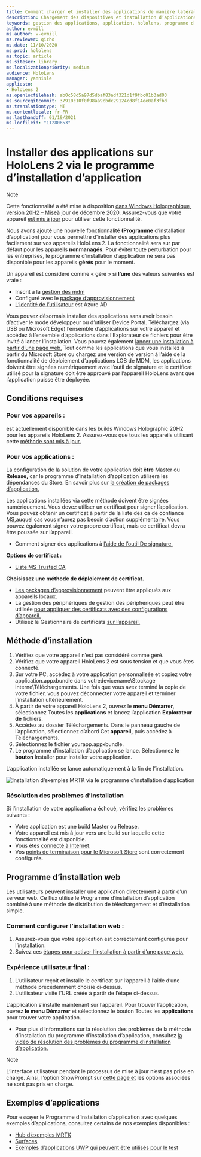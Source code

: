 ```yaml
---
title: Comment charger et installer des applications de manière latérale via le programme d’installation d’application HoloLens 2
description: Chargement des diapositives et installation d’applications via l’interface utilisateur
keywords: gestion des applications, application, hololens, programme d’installation d’application
author: evmill
ms.author: v-evmill
ms.reviewer: qizho
ms.date: 11/10/2020
ms.prod: hololens
ms.topic: article
ms.sitesec: library
ms.localizationpriority: medium
audience: HoloLens
manager: yannisle
appliesto:
- HoloLens 2
ms.openlocfilehash: ab0c58d5a97d5dbaf83adf321d1f9fbc01b3ad03
ms.sourcegitcommit: 37910c10f0f98aa9cbdc29124cd8f14ee0af3fbd
ms.translationtype: MT
ms.contentlocale: fr-FR
ms.lasthandoff: 01/19/2021
ms.locfileid: "11280653"
---
```

# Installer des applications sur HoloLens 2 via le programme d’installation d’application

> [!NOTE]
> Cette fonctionnalité a été mise à disposition [dans Windows Holographique, version 20H2 – Mise](hololens-release-notes.md)à jour de décembre 2020. Assurez-vous que votre appareil [est mis à jour](hololens-update-hololens.md) pour utiliser cette fonctionnalité.

Nous avons ajouté une nouvelle fonctionnalité **(Programme** d’installation d’application) pour vous permettre d’installer des applications plus facilement sur vos appareils HoloLens 2. La fonctionnalité sera sur par défaut pour les appareils **nonmanagés.** Pour éviter toute perturbation pour les entreprises, le programme d’installation d’application ne sera pas disponible pour les appareils **gérés** pour le moment.  

Un appareil est considéré comme « géré » si **l’une** des valeurs suivantes est vraie :

- Inscrit à la [gestion des mdm](hololens-enroll-mdm.md)
- Configuré avec le [package d’approvisionnement](hololens-provisioning.md)
- [L’identité de l’utilisateur](hololens-identity.md) est Azure AD

Vous pouvez désormais installer des applications sans avoir besoin d’activer le mode développeur ou d’utiliser Device Portal.  Téléchargez (via USB ou Microsoft Edge) l’ensemble d’applications sur votre appareil et accédez à l’ensemble d’applications dans l’Explorateur de fichiers pour être invité à lancer l’installation.  Vous pouvez également [lancer une installation à partir d’une page web.](https://docs.microsoft.com/windows/msix/app-installer/installing-windows10-apps-web)  Tout comme les applications que vous installez à partir du Microsoft Store ou chargez une version [](https://docs.microsoft.com/windows/win32/appxpkg/how-to-sign-a-package-using-signtool) de version [](https://docs.microsoft.com/windows/win32/appxpkg/how-to-sign-a-package-using-signtool#security-considerations) à l’aide de la fonctionnalité de déploiement d’applications LOB de MDM, les applications doivent être signées numériquement avec l’outil de signature et le certificat utilisé pour la signature doit être approuvé par l’appareil HoloLens avant que l’application puisse être déployée.

## Conditions requises

### Pour vos appareils :

 est actuellement disponible dans les builds Windows Holographic 20H2 pour les appareils HoloLens 2. Assurez-vous que tous les appareils utilisant cette [méthode sont mis à jour.](hololens-update-hololens.md)

### Pour vos applications : 
La configuration de la solution de votre application doit **être** Master ou **Release,** car le programme d’installation d’application utilisera les dépendances du Store. En savoir plus sur [la création de packages d’application.](https://docs.microsoft.com/windows/msix/app-installer/create-appinstallerfile-vs)

Les applications installées via cette méthode doivent être signées numériquement. Vous devez utiliser un certificat pour signer l’application. Vous pouvez obtenir un certificat à partir de la liste des ca de confiance [MS,](https://ccadb-public.secure.force.com/microsoft/IncludedCACertificateReportForMSFT)auquel cas vous n’aurez pas besoin d’action supplémentaire. Vous pouvez également signer votre propre certificat, mais ce certificat devra être poussée sur l’appareil.

- Comment signer des applications à [l’aide de l’outil De signature.](https://docs.microsoft.com/windows/win32/appxpkg/how-to-sign-a-package-using-signtool)

**Options de certificat :**

- [Liste MS Trusted CA](https://ccadb-public.secure.force.com/microsoft/IncludedCACertificateReportForMSFT)

**Choisissez une méthode de déploiement de certificat.**

- [Les packages d’approvisionnement](hololens-provisioning.md) peuvent être appliqués aux appareils locaux.
- La gestion des périphériques de gestion des périphériques peut être utilisée [pour appliquer des certificats avec des configurations d’appareil.](https://docs.microsoft.com/mem/intune/protect/certificates-configure)
- Utilisez le Gestionnaire de certificats [sur l’appareil.](certificate-manager.md)

## Méthode d’installation

1. Vérifiez que votre appareil n’est pas considéré comme géré.
1. Vérifiez que votre appareil HoloLens 2 est sous tension et que vous êtes connecté.
1. Sur votre PC, accédez à votre application personnalisée et copiez votre application.appxbundle dans votredevicename\Stockage interne\Téléchargements.
    Une fois que vous avez terminé la copie de votre fichier, vous pouvez déconnecter votre appareil et terminer l’installation ultérieurement.
1. À partir de votre appareil HoloLens 2, ouvrez le **menu Démarrer,** sélectionnez Toutes les **applications** et lancez l’application **Explorateur de** fichiers.
1. Accédez au dossier Téléchargements. Dans le panneau gauche de l’application, sélectionnez d’abord Cet **appareil,** puis accédez à Téléchargements.
1. Sélectionnez le fichier yourapp.appxbundle.
1. Le programme d’installation d’application se lance. Sélectionnez le **bouton** Installer pour installer votre application.

L’application installée se lance automatiquement à la fin de l’installation.

![Installation d’exemples MRTK via le programme d’installation d’application](images/hololens-app-installer-picture.jpg)

### Résolution des problèmes d’installation

Si l’installation de votre application a échoué, vérifiez les problèmes suivants :

- Votre application est une build Master ou Release.
- Votre appareil est mis à jour vers une build sur laquelle cette fonctionnalité est disponible.
- Vous êtes [connecté à Internet.](hololens-network.md)
- Vos [points de terminaison pour le Microsoft Store](hololens-offline.md) sont correctement configurés.  

## Programme d’installation web

Les utilisateurs peuvent installer une application directement à partir d’un serveur web. Ce flux utilise le Programme d’installation d’application combiné à une méthode de distribution de téléchargement et d’installation simple.

### Comment configurer l’installation web :

1. Assurez-vous que votre application est correctement configurée pour l’installation.
1. Suivez ces [étapes pour activer l’installation à partir d’une page web.](https://docs.microsoft.com/windows/msix/app-installer/installing-windows10-apps-web#how-to-enable-this-on-a-webpage)

### Expérience utilisateur final :

1. L’utilisateur reçoit et installe le certificat sur l’appareil à l’aide d’une méthode précédemment choisie ci-dessus.
1. L’utilisateur visite l’URL créée à partir de l’étape ci-dessus.

L’application s’installe maintenant sur l’appareil. Pour trouver l’application, ouvrez **le menu Démarrer** et sélectionnez le bouton Toutes les **applications** pour trouver votre application.

- Pour plus d’informations sur la résolution des problèmes de la méthode d’installation du programme d’installation d’application, consultez [la vidéo de résolution des problèmes du programme d’installation d’application.](https://docs.microsoft.com/windows/msix/app-installer/troubleshoot-appinstaller-issues)

> [!NOTE]
> L’interface utilisateur pendant le processus de mise à jour n’est pas prise en charge. Ainsi, l’option ShowPrompt sur [cette page et](https://docs.microsoft.com/windows/msix/app-installer/update-settings) les options associées ne sont pas pris en charge.

## Exemples d’applications

Pour essayer le Programme d’installation d’application avec quelques exemples d’applications, consultez certains de nos exemples disponibles :

- [Hub d’exemples MRTK](https://microsoft.github.io/MixedRealityToolkit-Unity/Documentation/README_ExampleHub.html)
- [Surfaces](https://docs.microsoft.com/windows/mixed-reality/develop/unity/sampleapp-surfaces)
- [Exemples d’applications UWP qui peuvent être utilisés pour le test](https://github.com/microsoft/Windows-universal-samples/tree/master/Samples)

